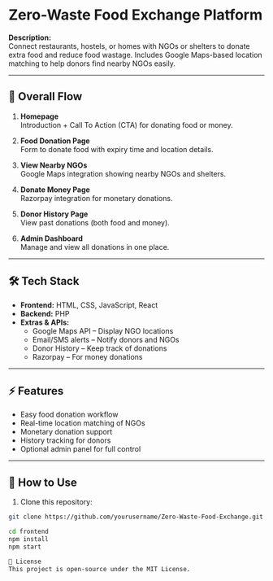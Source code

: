 # Zero-Waste Food Exchange Platform

**Description:**  
Connect restaurants, hostels, or homes with NGOs or shelters to donate extra food and reduce food wastage. Includes Google Maps-based location matching to help donors find nearby NGOs easily.

---

## 🔄 Overall Flow

1. **Homepage**  
   Introduction + Call To Action (CTA) for donating food or money.

2. **Food Donation Page**  
   Form to donate food with expiry time and location details.

3. **View Nearby NGOs**  
   Google Maps integration showing nearby NGOs and shelters.

4. **Donate Money Page**  
   Razorpay integration for monetary donations.

5. **Donor History Page**  
   View past donations (both food and money).

6. **Admin Dashboard**  
   Manage and view all donations in one place.

---

## 🛠 Tech Stack

- **Frontend:** HTML, CSS, JavaScript, React  
- **Backend:** PHP  
- **Extras & APIs:**  
  - Google Maps API – Display NGO locations  
  - Email/SMS alerts – Notify donors and NGOs  
  - Donor History – Keep track of donations  
  - Razorpay – For money donations  

---

## ⚡ Features

- Easy food donation workflow  
- Real-time location matching of NGOs  
- Monetary donation support  
- History tracking for donors  
- Optional admin panel for full control  

---

## 🚀 How to Use

1. Clone this repository:
```bash
git clone https://github.com/yourusername/Zero-Waste-Food-Exchange.git

cd frontend
npm install
npm start

📜 License
This project is open-source under the MIT License.
